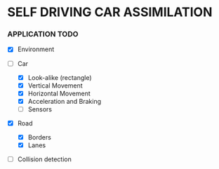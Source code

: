 #    SELF DRIVING CAR ASSIMILATION


###  APPLICATION TODO

- [x] Environment

- [ ] Car
    - [x] Look-alike (rectangle)
    - [x] Vertical Movement
    - [x] Horizontal Movement
    - [x] Acceleration and Braking
    - [ ] Sensors

- [x] Road
    - [x] Borders
    - [x] Lanes

- [ ] Collision detection